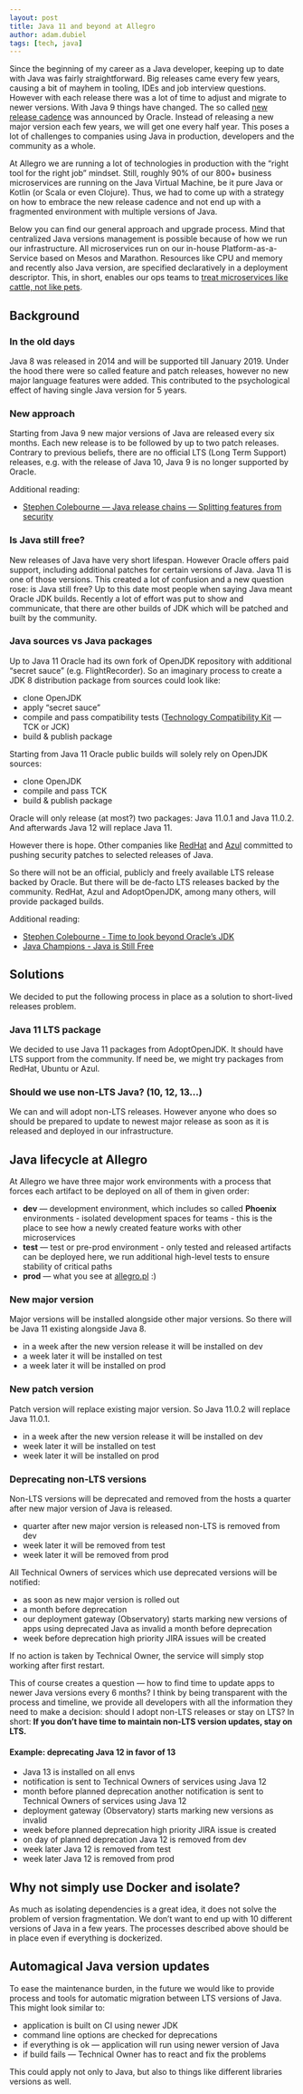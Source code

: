 ```yaml
---
layout: post
title: Java 11 and beyond at Allegro
author: adam.dubiel
tags: [tech, java]
---
```


Since the beginning of my career as a Java developer, keeping up to date with Java was fairly straightforward.
Big releases came every few years, causing a bit of mayhem in tooling, IDEs and job interview questions.
However with each release there was a lot of time to adjust and migrate to newer versions.
With Java 9 things have changed. The so called [new release cadence](https://blogs.oracle.com/java-platform-group/update-and-faq-on-the-java-se-release-cadence)
was announced by Oracle.
Instead of releasing a new major version each few years, we will get one every half year.
This poses a lot of challenges to companies using Java in production, developers and the community as a whole.

At Allegro we are running a lot of technologies in production with the “right tool for the right job” mindset.
Still, roughly 90% of our 800+ business microservices are running on the Java Virtual Machine, be it pure Java or Kotlin (or Scala or even Clojure).
Thus, we had to come up with a strategy on how to embrace the new release cadence and not end up with a fragmented
environment with multiple versions of Java.

Below you can find our general approach and upgrade process.
Mind that centralized Java versions management is possible because of how we run our infrastructure.
All microservices run on our in-house Platform-as-a-Service based on Mesos and Marathon.
Resources like CPU and memory and recently also Java version, are specified declaratively in a deployment descriptor.
This, in short, enables our ops teams to [treat microservices like cattle, not like pets](http://cloudscaling.com/blog/cloud-computing/the-history-of-pets-vs-cattle/).

## Background

### In the old days

Java 8 was released in 2014 and will be supported till January 2019.
Under the hood there were so called feature and patch releases, however no new major language features were added.
This contributed to the psychological effect of having single Java version for 5 years.

### New approach

Starting from Java 9 new major versions of Java are released every six months.
Each new release is to be followed by up to two patch releases.
Contrary to previous beliefs, there are no official LTS (Long Term Support)
releases, e.g. with the release of Java 10, Java 9 is no longer supported by Oracle.

Additional reading:
* [Stephen Colebourne — Java release chains — Splitting features from security](https://blog.joda.org/2018/09/java-release-chains-features-and-security.html)

### Is Java still free?

New releases of Java have very short lifespan.
However Oracle offers paid support, including additional patches for certain versions of Java.
Java 11 is one of those versions. This created a lot of confusion and a new question rose: is Java still free?
Up to this date most people when saying Java meant Oracle JDK builds.
Recently a lot of effort was put to show and communicate,
that there are other builds of JDK which will be patched and built by the community.

### Java sources vs Java packages

Up to Java 11 Oracle had its own fork of OpenJDK repository with additional “secret sauce” (e.g. FlightRecorder).
So an imaginary process to create a JDK 8 distribution package from sources could look like:

* clone OpenJDK
* apply “secret sauce”
* compile and pass compatibility tests ([Technology Compatibility Kit](https://en.wikipedia.org/wiki/Technology_Compatibility_Kit) — TCK or JCK)
* build & publish package

Starting from Java 11 Oracle public builds will solely rely on OpenJDK sources:

* clone OpenJDK
* compile and pass TCK
* build & publish package

Oracle will only release (at most?) two packages: Java 11.0.1 and Java 11.0.2.
And afterwards Java 12 will replace Java 11.

However there is hope. Other companies like
[RedHat](https://developers.redhat.com/blog/2018/09/24/the-future-of-java-and-openjdk-updates-without-oracle-support/)
and [Azul](https://www.azul.com/eliminating-java-update-confusion/) committed to pushing security
patches to selected releases of Java.

So there will not be an official, publicly and freely available LTS release backed by Oracle.
But there will be de-facto LTS releases backed by the community.
RedHat, Azul and AdoptOpenJDK, among many others, will provide packaged builds.

Additional reading:
* [Stephen Colebourne - Time to look beyond Oracle’s JDK](https://blog.joda.org/2018/09/time-to-look-beyond-oracles-jdk.html)
* [Java Champions - Java is Still Free](https://docs.google.com/document/d/1nFGazvrCvHMZJgFstlbzoHjpAVwv5DEdnaBr_5pKuHo/preview)

## Solutions

We decided to put the following process in place as a solution to short-lived releases problem.

### Java 11 LTS package

We decided to use Java 11 packages from AdoptOpenJDK. It should have LTS support from the community.
If need be, we might try packages from RedHat, Ubuntu or Azul.

### Should we use non-LTS Java? (10, 12, 13...)

We can and will adopt non-LTS releases.
However anyone who does so should be prepared to update to newest major release as soon as it is released and
deployed in our infrastructure.

## Java lifecycle at Allegro

At Allegro we have three major work environments with a process that forces each artifact to be deployed on
all of them in given order:

* **dev** — development environment, which includes so called **Phoenix** environments - isolated development spaces
    for teams - this is the place to see how a newly created feature works with other microservices
* **test** — test or pre-prod environment - only tested and released artifacts can be deployed here, we run
    additional high-level tests to ensure stability of critical paths
* **prod** — what you see at [allegro.pl](https://allegro.pl) :)

### New major version

Major versions will be installed alongside other major versions.
So there will be Java 11 existing alongside Java 8.

* in a week after the new version release it will be installed on dev
* a week later it will be installed on test
* a week later it will be installed on prod

### New patch version

Patch version will replace existing major version. So Java 11.0.2 will replace Java 11.0.1.

* in a week after the new version release it will be installed on dev
* week later it will be installed on test
* week later it will be installed on prod

### Deprecating non-LTS versions

Non-LTS versions will be deprecated and removed from the hosts a quarter after new major version of Java is released.

* quarter after new major version is released non-LTS is removed from dev
* week later it will be removed from test
* week later it will be removed from prod

All Technical Owners of services which use deprecated versions will be notified:

* as soon as new major version is rolled out
* a month before deprecation
* our deployment gateway (Observatory) starts marking new versions of apps using deprecated Java
    as invalid a month before deprecation
* week before deprecation high priority JIRA issues will be created

If no action is taken by Technical Owner, the service will simply stop working after first restart.

This of course creates a question — how to find time to update apps to newer Java versions every 6 months?
I think by being transparent with the process and timeline, we provide all developers with all the information they need
to make a decision: should I adopt non-LTS releases or stay on LTS? In short:
**If you don’t have time to maintain non-LTS version updates, stay on LTS.**

#### Example: deprecating Java 12 in favor of 13

* Java 13 is installed on all envs
* notification is sent to Technical Owners of services using Java 12
* month before planned deprecation another notification is sent to Technical Owners of services using Java 12
* deployment gateway (Observatory) starts marking new versions as invalid
* week before planned deprecation high priority JIRA issue is created
* on day of planned deprecation Java 12 is removed from dev
* week later Java 12 is removed from test
* week later Java 12 is removed from prod

## Why not simply use Docker and isolate?

As much as isolating dependencies is a great idea, it does not solve the problem of version fragmentation.
We don’t want to end up with 10 different versions of Java in a few years.
The processes described above should be in place even if everything is dockerized.

## Automagical Java version updates

To ease the maintenance burden, in the future we would like to provide process and tools for automatic
migration between LTS versions of Java. This might look similar to:

* application is built on CI using newer JDK
* command line options are checked for deprecations
* if everything is ok — application will run using newer version of Java
* if build fails — Technical Owner has to react and fix the problems

This could apply not only to Java, but also to things like different libraries versions as well.
